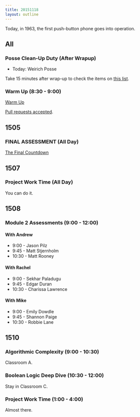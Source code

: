 ```yaml
---
title: 20151118
layout: outline
---
```


Today, in 1963, the first push-button phone goes into operation.

## All

### Posse Clean-Up Duty (After Wrapup)

* Today: Weirich Posse

Take 15 minutes after wrap-up to check the items on [this list](https://gist.github.com/rwarbelow/f5cfe4333402d043ef2e).

### Warm Up (8:30 - 9:00)

[Warm Up](https://thewarmup.herokuapp.com)

[Pull requests accepted](https://github.com/mikedao/the-warm-up).


## 1505

### FINAL ASSESSMENT (All Day)

[The Final Countdown](https://www.youtube.com/watch?v=9jK-NcRmVcw)


## 1507

### Project Work Time (All Day)

You can do it.


## 1508

### Module 2 Assessments (9:00 - 12:00)

#### With Andrew

* 9:00 - Jason Pilz
* 9:45 - Matt Stjernholm
* 10:30 - Matt Rooney

#### With Rachel

* 9:00 - Sekhar Paladugu
* 9:45 - Edgar Duran
* 10:30 - Charissa Lawrence

#### With Mike

* 9:00 - Emily Dowdle
* 9:45 - Shannon Paige
* 10:30 - Robbie Lane


## 1510

### Algorithmic Complexity (9:00 - 10:30)

Classroom A.

### Boolean Logic Deep Dive (10:30 - 12:00)

Stay in Classroom C.

### Project Work Time (1:00 - 4:00)

Almost there.
